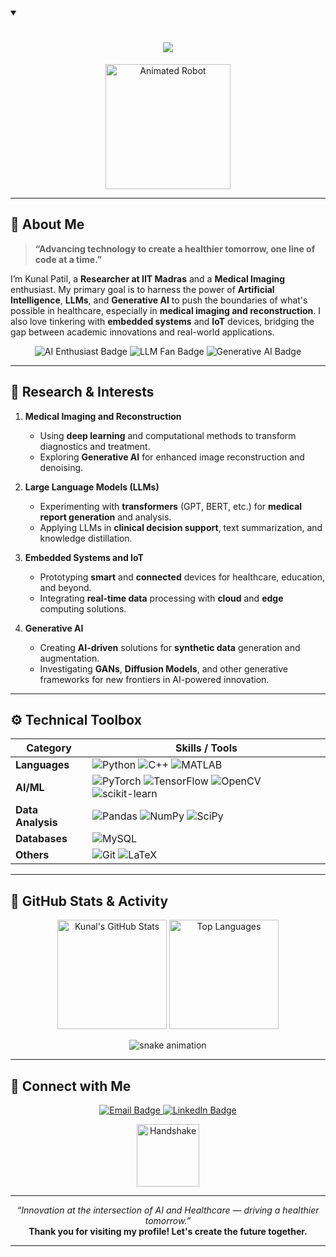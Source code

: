 <details open>
  <summary>
    <h1 align="center">
      <!-- Updated typing SVG service domain -->
      <img src="https://readme-typing-svg.demolab.com?size=30&color=F70000&center=true&vCenter=true&width=500&lines=Hello+World!;I'm+Kunal+Patil;Researcher+%26+AI+Enthusiast;LLM+%26+Gen+AI+Explorer;" />
    </h1>
  </summary>
</details>

<p align="center">
  <!-- Updated robot GIF link -->
  <img src="https://media.giphy.com/media/Ov5NiLVXT8JEc/giphy.gif" width="200" alt="Animated Robot" />
</p>

---

## 🌟 About Me

> **“Advancing technology to create a healthier tomorrow, one line of code at a time.”**

I’m Kunal Patil, a **Researcher at IIT Madras** and a **Medical Imaging** enthusiast. My primary goal is to harness the power of **Artificial Intelligence**, **LLMs**, and **Generative AI** to push the boundaries of what's possible in healthcare, especially in **medical imaging and reconstruction**. I also love tinkering with **embedded systems** and **IoT** devices, bridging the gap between academic innovations and real-world applications.

<p align="center">
  <img src="https://img.shields.io/badge/AI%20Enthusiast-%F0%9F%A7%91%E2%80%8D%F0%9F%92%BB-blue" alt="AI Enthusiast Badge"/>
  <img src="https://img.shields.io/badge/LLM%20Fan-%F0%9F%93%96%F0%9F%A4%96-brightgreen" alt="LLM Fan Badge"/>
  <img src="https://img.shields.io/badge/Generative%20AI-%F0%9F%A4%96%F0%9F%A4%97-important" alt="Generative AI Badge"/>
</p>

---

## 🧠 Research & Interests

1. **Medical Imaging and Reconstruction**  
   - Using **deep learning** and computational methods to transform diagnostics and treatment.  
   - Exploring **Generative AI** for enhanced image reconstruction and denoising.

2. **Large Language Models (LLMs)**  
   - Experimenting with **transformers** (GPT, BERT, etc.) for **medical report generation** and analysis.  
   - Applying LLMs in **clinical decision support**, text summarization, and knowledge distillation.

3. **Embedded Systems and IoT**  
   - Prototyping **smart** and **connected** devices for healthcare, education, and beyond.  
   - Integrating **real-time data** processing with **cloud** and **edge** computing solutions.

4. **Generative AI**  
   - Creating **AI-driven** solutions for **synthetic data** generation and augmentation.  
   - Investigating **GANs**, **Diffusion Models**, and other generative frameworks for new frontiers in AI-powered innovation.

---

## ⚙️ Technical Toolbox

| Category          | Skills / Tools                                                                                                                                   |
|-------------------|--------------------------------------------------------------------------------------------------------------------------------------------------|
| **Languages**     | ![Python](https://img.shields.io/badge/Python-3670A0?logo=python&logoColor=ffdd54) ![C++](https://img.shields.io/badge/C++-00599C?logo=c%2B%2B&logoColor=white) ![MATLAB](https://img.shields.io/badge/MATLAB-0076A8?logo=mathworks&logoColor=white) |
| **AI/ML**         | ![PyTorch](https://img.shields.io/badge/PyTorch-%23EE4C2C.svg?logo=PyTorch&logoColor=white) ![TensorFlow](https://img.shields.io/badge/TensorFlow-FF6F00?logo=TensorFlow&logoColor=white) ![OpenCV](https://img.shields.io/badge/OpenCV-5C3EE8?logo=OpenCV&logoColor=white) ![scikit-learn](https://img.shields.io/badge/Scikit--Learn-F7931E?logo=scikit-learn&logoColor=white) |
| **Data Analysis** | ![Pandas](https://img.shields.io/badge/Pandas-150458?logo=pandas&logoColor=white) ![NumPy](https://img.shields.io/badge/NumPy-013243?logo=NumPy&logoColor=white) ![SciPy](https://img.shields.io/badge/SciPy-8CAAE6?logo=scipy&logoColor=white) |
| **Databases**     | ![MySQL](https://img.shields.io/badge/MySQL-4479A1?logo=MySQL&logoColor=white)                                                                                                          |
| **Others**        | ![Git](https://img.shields.io/badge/Git-F05032?logo=git&logoColor=white) ![LaTeX](https://img.shields.io/badge/LaTeX-47A141?logo=LaTeX&logoColor=white)                                                                       |

---

## 🚀 GitHub Stats & Activity

<p align="center">
  <img src="https://github-readme-stats.vercel.app/api?username=KunalPatil8020&show_icons=true&theme=radical" alt="Kunal's GitHub Stats" height="175" />
  <img src="https://github-readme-stats.vercel.app/api/top-langs/?username=KunalPatil8020&layout=compact&theme=radical" alt="Top Languages" height="175" />
</p>

<p align="center">
  <!-- The snake animation requires a special GitHub Actions workflow; 
       You would need to set up the workflow in your own repo to generate the .svg -->
  <img src="https://github.com/KunalPatil8020/KunalPatil8020/blob/output/github-contribution-grid-snake.svg" alt="snake animation" />
</p>

---

## 🤝 Connect with Me

<p align="center">
  <a href="mailto:patilkunal8020@gmail.com">
    <img src="https://img.shields.io/badge/Email-D14836?logo=gmail&logoColor=white" alt="Email Badge"/>
  </a>
  <a href="https://www.linkedin.com/in/kunal-patil-915b03159/">
    <img src="https://img.shields.io/badge/LinkedIn-0077B5?logo=linkedin&logoColor=white" alt="LinkedIn Badge"/>
  </a>
</p>

<p align="center">
 <img src="https://media.giphy.com/media/jTNG3RF6EwbkpD4LZx/giphy.gif" width="100" alt="Handshake" />
</p>

---

<p align="center">
  <em>“Innovation at the intersection of AI and Healthcare — driving a healthier tomorrow.”</em><br/>
  <strong>Thank you for visiting my profile! Let's create the future together.</strong>
</p>

---
